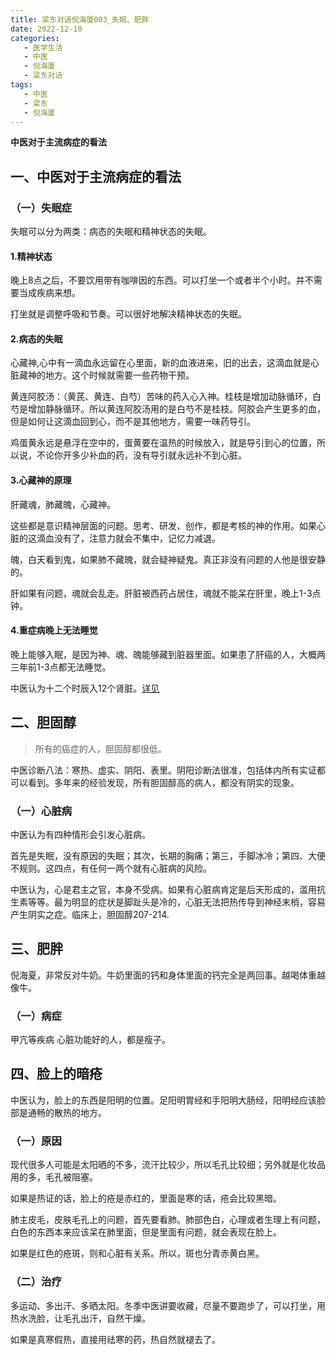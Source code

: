 ```yaml
---
title: 梁东对话倪海厦003_失眠、肥胖
date: 2022-12-10
categories:
   - 医学生活
   - 中医
   - 倪海厦
   - 梁东对话
tags: 
   - 中医
   - 梁东
   - 倪海厦
---
```

**中医对于主流病症的看法**
<!-- more -->
## 一、中医对于主流病症的看法

### （一）失眠症

失眠可以分为两类：病态的失眠和精神状态的失眠。

#### 1.精神状态

晚上8点之后，不要饮用带有咖啡因的东西。可以打坐一个或者半个小时。并不需要当成疾病来想。

打坐就是调整呼吸和节奏。可以很好地解决精神状态的失眠。

#### 2.病态的失眠

心藏神,心中有一滴血永远留在心里面，新的血液进来，旧的出去，这滴血就是心脏藏神的地方。这个时候就需要一些药物干预。

黄连阿胶汤：（黄芪、黄连、白芍）苦味的药入心入神。桂枝是增加动脉循环，白芍是增加静脉循环。所以黄连阿胶汤用的是白芍不是桂枝。阿胶会产生更多的血，但是如何让这滴血回到心，而不是其他地方，需要一味药导引。

鸡蛋黄永远是悬浮在空中的，蛋黄要在温热的时候放入，就是导引到心的位置，所以说，不论你开多少补血的药，没有导引就永远补不到心脏。

#### 3.心藏神的原理

肝藏魂，肺藏魄，心藏神。

这些都是意识精神层面的问题。思考、研发、创作，都是考核的神的作用。如果心脏的这滴血没有了，注意力就会不集中，记忆力减退。

魄，白天看到鬼，如果肺不藏魄，就会疑神疑鬼。真正非没有问题的人他是很安静的。

肝如果有问题，魂就会乱走。肝脏被西药占居住，魂就不能呆在肝里，晚上1-3点钟。

#### 4.重症病晚上无法睡觉

晚上能够入眠，是因为神、魂、魄能够藏到脏器里面。如果患了肝癌的人，大概两三年前1-3点都无法睡觉。

中医认为十二个时辰入12个肾脏。[详见](https://linuxdeepin007.github.io/code.github.io/2022/12/03/%E5%AD%90%E5%8D%88%E6%B5%81%E6%B3%A8%E5%8F%A3%E8%AF%80/)

## 二、胆固醇
>
> 所有的癌症的人，胆固醇都很低。

中医诊断八法：寒热、虚实、阴阳、表里。阴阳诊断法很准，包括体内所有实证都可以看到。多年来的经验发现，所有胆固醇高的病人，都没有阴实的现象。

### （一）心脏病

中医认为有四种情形会引发心脏病。

首先是失眠，没有原因的失眠；其次，长期的胸痛；第三，手脚冰冷；第四、大便不规则。这四点，有任何一两个就有心脏病的风险。

中医认为，心是君主之官，本身不受病。如果有心脏病肯定是后天形成的，滥用抗生素等等。最为明显的症状是脚趾头是冷的，心脏无法把热传导到神经末梢，容易产生阴实之症。临床上，胆固醇207-214.

## 三、肥胖

倪海夏，非常反对牛奶。牛奶里面的钙和身体里面的钙完全是两回事。越喝体重越像牛。

### （一）病症

甲亢等疾病
心脏功能好的人，都是瘦子。

## 四、脸上的暗疮

中医认为，脸上的东西是阳明的位置。足阳明胃经和手阳明大肠经，阳明经应该脸部是通畅的散热的地方。

### （一）原因

现代很多人可能是太阳晒的不多，流汗比较少，所以毛孔比较细；另外就是化妆品用的多，毛孔被阻塞。

如果是热证的话，脸上的疮是赤红的，里面是寒的话，疮会比较黑暗。

肺主皮毛，皮肤毛孔上的问题，首先要看肺。肺部色白，心理或者生理上有问题，白色的东西本来应该呆在肺里面，但是里面有问题，就会表现在脸上。

如果是红色的疮斑，则和心脏有关系。所以，斑也分青赤黄白黑。

### （二）治疗

多运动、多出汗、多晒太阳。冬季中医讲要收藏，尽量不要跑步了，可以打坐，用热水洗脸，让毛孔出汗，自然干燥。

如果是真寒假热，直接用祛寒的药，热自然就褪去了。
